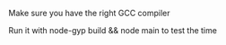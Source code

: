 Make sure you have the right GCC compiler

Run it with node-gyp build && node main to test the time
